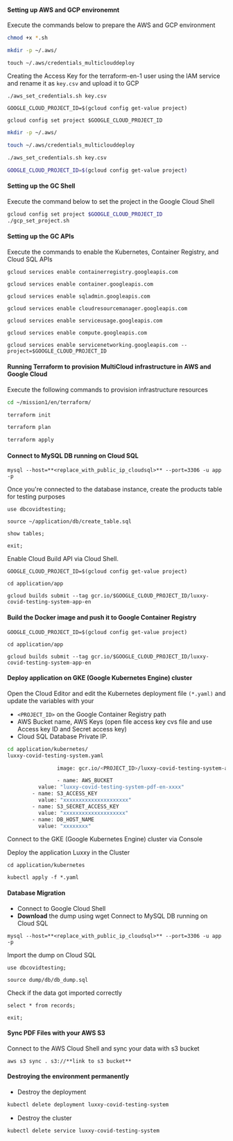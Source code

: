 #### Setting up AWS and GCP environemnt
Execute the commands below to prepare the AWS and GCP environment
```bash
chmod +x *.sh
```
```bash
mkdir -p ~/.aws/
```
```
touch ~/.aws/credentials_multiclouddeploy
```
Creating the Access Key for the terraform-en-1 user using the IAM service and rename it as `key.csv` and upload it to GCP

```
./aws_set_credentials.sh key.csv
```
```
GOOGLE_CLOUD_PROJECT_ID=$(gcloud config get-value project)
```
```
gcloud config set project $GOOGLE_CLOUD_PROJECT_ID
```

```bash
mkdir -p ~/.aws/
```
```bash
touch ~/.aws/credentials_multiclouddeploy
```
```bash
./aws_set_credentials.sh key.csv
```
```bash
GOOGLE_CLOUD_PROJECT_ID=$(gcloud config get-value project)
```

#### Setting up the GC Shell
Execute the command below to set the project in the Google Cloud Shell
```bash
gcloud config set project $GOOGLE_CLOUD_PROJECT_ID
./gcp_set_project.sh
```

#### Setting up the GC APIs
Execute the commands to enable the Kubernetes, Container Registry, and Cloud SQL APIs
```bash
gcloud services enable containerregistry.googleapis.com
```
```
gcloud services enable container.googleapis.com
```
```
gcloud services enable sqladmin.googleapis.com
```
```
gcloud services enable cloudresourcemanager.googleapis.com
```
```
gcloud services enable serviceusage.googleapis.com
```
```
gcloud services enable compute.googleapis.com
```
```
gcloud services enable servicenetworking.googleapis.com --project=$GOOGLE_CLOUD_PROJECT_ID
```

#### Running Terraform to provision MultiCloud infrastructure in AWS and Google Cloud
Execute the following commands to provision infrastructure resources

```bash
cd ~/mission1/en/terraform/
```
```bash
terraform init
```
```bash
terraform plan
```
```bash
terraform apply
```
#### Connect to MySQL DB running on Cloud SQL 
```
mysql --host=**<replace_with_public_ip_cloudsql>** --port=3306 -u app -p
```
Once you're connected to the database instance, create the products table for testing purposes
```
use dbcovidtesting;
```
```
source ~/application/db/create_table.sql
```
```
show tables;
```
```
exit;
```
Enable Cloud Build API via Cloud Shell.
```
GOOGLE_CLOUD_PROJECT_ID=$(gcloud config get-value project)
```
```
cd application/app
```
```
gcloud builds submit --tag gcr.io/$GOOGLE_CLOUD_PROJECT_ID/luxxy-covid-testing-system-app-en
```
#### Build the Docker image and push it to Google Container Registry
```
GOOGLE_CLOUD_PROJECT_ID=$(gcloud config get-value project)
```
```
cd application/app
```
```
gcloud builds submit --tag gcr.io/$GOOGLE_CLOUD_PROJECT_ID/luxxy-covid-testing-system-app-en
```
#### Deploy application on GKE (Google Kubernetes Engine) cluster 
Open the Cloud Editor and edit the Kubernetes deployment file `(*.yaml)` and update the variables with your 
- `<PROJECT_ID>` on the Google Container Registry path
- AWS Bucket name, AWS Keys (open file access key cvs file and use Access key ID and Secret access key)  
- Cloud SQL Database Private IP.

```bash
cd application/kubernetes/
luxxy-covid-testing-system.yaml

				image: gcr.io/<PROJECT_ID>/luxxy-covid-testing-system-app-en:latest

				- name: AWS_BUCKET
          value: "luxxy-covid-testing-system-pdf-en-xxxx"
        - name: S3_ACCESS_KEY
          value: "xxxxxxxxxxxxxxxxxxxxx"
        - name: S3_SECRET_ACCESS_KEY
          value: "xxxxxxxxxxxxxxxxxxxx"
        - name: DB_HOST_NAME
          value: "xxxxxxxx"
```

Connect to the GKE (Google Kubernetes Engine) cluster via Console

Deploy the application Luxxy in the Cluster
```
cd application/kubernetes
```
```
kubectl apply -f *.yaml
```

#### Database Migration
- Connect to Google Cloud Shell
- **Download** the dump using wget
Connect to MySQL DB running on Cloud SQL 
```
mysql --host=**<replace_with_public_ip_cloudsql>** --port=3306 -u app -p
```
Import the dump on Cloud SQL
```
use dbcovidtesting;
```
```
source dump/db/db_dump.sql
```
Check if the data got imported correctly
```
select * from records;
```
```
exit;
```
#### Sync PDF Files with your AWS S3
Connect to the AWS Cloud Shell and sync your data with s3 bucket
```
aws s3 sync . s3://**link to s3 bucket**
```
#### Destroying the environment permanently
- Destroy the deployment
```bash
kubectl delete deployment luxxy-covid-testing-system
```
- Destroy the cluster
```bash
kubectl delete service luxxy-covid-testing-system
``` 


